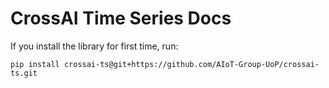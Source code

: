 # CrossAI Time Series Docs

If you install the library for first time, run:
```text
pip install crossai-ts@git+https://github.com/AIoT-Group-UoP/crossai-ts.git
```